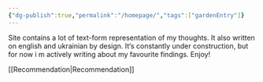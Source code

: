 ```yaml
---
{"dg-publish":true,"permalink":"/homepage/","tags":["gardenEntry"]}
---
```


Site contains a lot of text-form representation of my thoughts. It also written on english and ukrainian by design. It‘s constantly under construction, but for now i m actively writing about my favourite findings. Enjoy!

[[Recommendation\|Recommendation]]